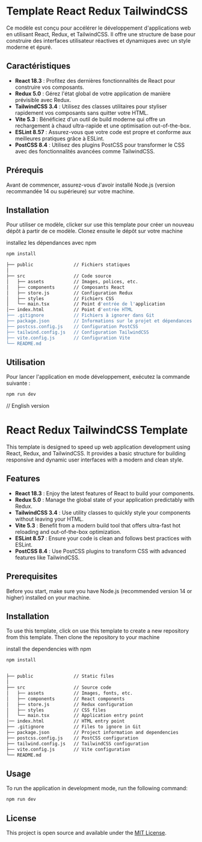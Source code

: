 # Template React Redux TailwindCSS

Ce modèle est conçu pour accélérer le développement d'applications web en utilisant React, Redux, et TailwindCSS. Il offre une structure de base pour construire des interfaces utilisateur réactives et dynamiques avec un style moderne et épuré.

## Caractéristiques

- **React 18.3** : Profitez des dernières fonctionnalités de React pour construire vos composants.
- **Redux 5.0** : Gérez l'état global de votre application de manière prévisible avec Redux.
- **TailwindCSS 3.4** : Utilisez des classes utilitaires pour styliser rapidement vos composants sans quitter votre HTML.
- **Vite 5.3** : Bénéficiez d'un outil de build moderne qui offre un rechargement à chaud ultra-rapide et une optimisation out-of-the-box.
- **ESLint 8.57** : Assurez-vous que votre code est propre et conforme aux meilleures pratiques grâce à ESLint.
- **PostCSS 8.4** : Utilisez des plugins PostCSS pour transformer le CSS avec des fonctionnalités avancées comme TailwindCSS.

## Prérequis

Avant de commencer, assurez-vous d'avoir installé Node.js (version recommandée 14 ou supérieure) sur votre machine.

## Installation

Pour utiliser ce modèle, clicker sur use this template pour créer un nouveau dépôt à partir de ce modèle. Clonez ensuite le dépôt sur votre machine

installez les dépendances avec npm

```bash
npm install
```

```bash
├── public               // Fichiers statiques
│
├── src                  // Code source
│   ├── assets           // Images, polices, etc.
│   ├── components       // Composants React
│   ├── store.js         // Configuration Redux
│   ├── styles           // Fichiers CSS
│   └── main.tsx         // Point d'entrée de l'application
│── index.html           // Point d'entrée HTML
├── .gitignore           // Fichiers à ignorer dans Git
├── package.json         // Informations sur le projet et dépendances
├── postcss.config.js    // Configuration PostCSS
├── tailwind.config.js   // Configuration TailwindCSS
├── vite.config.js       // Configuration Vite
└── README.md
```

## Utilisation

Pour lancer l'application en mode développement, exécutez la commande suivante :

```bash
npm run dev
```

// English version

# React Redux TailwindCSS Template

This template is designed to speed up web application development using React, Redux, and TailwindCSS. It provides a basic structure for building responsive and dynamic user interfaces with a modern and clean style.

## Features

- **React 18.3** : Enjoy the latest features of React to build your components.
- **Redux 5.0** : Manage the global state of your application predictably with Redux.
- **TailwindCSS 3.4** : Use utility classes to quickly style your components without leaving your HTML.
- **Vite 5.3** : Benefit from a modern build tool that offers ultra-fast hot reloading and out-of-the-box optimization.
- **ESLint 8.57** : Ensure your code is clean and follows best practices with ESLint.
- **PostCSS 8.4** : Use PostCSS plugins to transform CSS with advanced features like TailwindCSS.

## Prerequisites

Before you start, make sure you have Node.js (recommended version 14 or higher) installed on your machine.

## Installation

To use this template, click on use this template to create a new repository from this template. Then clone the repository to your machine

install the dependencies with npm

```bash
npm install
```

```bash

├── public               // Static files
│
├── src                  // Source code
│   ├── assets           // Images, fonts, etc.
│   ├── components       // React components
│   ├── store.js         // Redux configuration
│   ├── styles           // CSS files
│   └── main.tsx         // Application entry point
│── index.html           // HTML entry point
├── .gitignore           // Files to ignore in Git
├── package.json         // Project information and dependencies
├── postcss.config.js    // PostCSS configuration
├── tailwind.config.js   // TailwindCSS configuration
├── vite.config.js       // Vite configuration
└── README.md
```

## Usage

To run the application in development mode, run the following command:

```bash
npm run dev
```

 
## License

This project is open source and available under the [MIT License](LICENSE).
